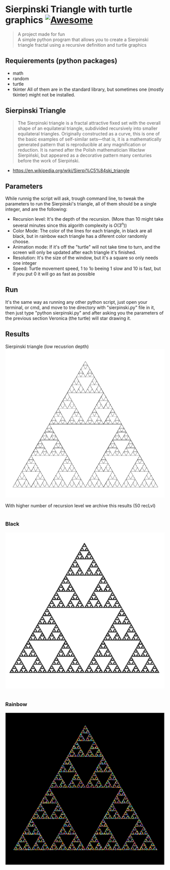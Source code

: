 # Sierpinski Triangle with turtle graphics [![Awesome](https://cdn.jsdelivr.net/gh/sindresorhus/awesome@d7305f38d29fed78fa85652e3a63e154dd8e8829/media/badge.svg)](https://github.com/sindresorhus/awesome#readme) 
> A project made for fun <br>
> A simple python program that allows you to create a Sierpinski triangle fractal using a recursive definition and turtle graphics
## Requierements (python packages)
- math
- random
- turtle 
- tkinter
All of them are in the standard library, but sometimes one (mostly tkinter) might not be installed.

## Sierpinski Triangle
> The Sierpinski triangle is a fractal attractive fixed set with the overall shape of an equilateral triangle, subdivided recursively into smaller equilateral triangles. Originally constructed as a curve, this is one of the basic examples of self-similar sets—that is, it is a mathematically generated pattern that is reproducible at any magnification or reduction. It is named after the Polish mathematician Wacław Sierpiński, but appeared as a decorative pattern many centuries before the work of Sierpiński. <br>
- https://en.wikipedia.org/wiki/Sierpi%C5%84ski_triangle

## Parameters 
While runnig the script will ask, trough command line, to tweak the parameters to run the Sierpinski's triangle, all of them should be a single integer, and are the following:
- Recursion level: It's the depth of the recursion. (More than 10 might take several minutes since this algorith complexity is $O(3^n)$)
- Color Mode: The color of the lines for each triangle, in black are all black, but in rainbow each triangle has a diferent color randomly choose.
- Animation mode: If it's off the "turtle" will not take time to turn, and the screen will only be updated after each triangle it's finished.
- Resolution: It's the size of the window, but it's a square so only needs one integer
- Speed: Turtle movement speed, 1 to 1o beeing 1 slow and 10 is fast, but if you put 0 it will go as fast as possible

## Run 
It's the same way as running any other python script, just open your terminal, or cmd, and move to tne directory with "sierpinski.py" file in it, then just type "python sierpinski.py" and after asking you the parameters of the previous section Veronica (the turtle) will star drawing it. 

## Results
Sierpinski triangle (low recusrion depth) <br>
<img src="sierpinski_low.png" align="center" />
<br><br>
With higher number of recursion level we archive this results (50 recLvl)
<br><br>
### Black<br>
<img src="sierpinski.png" align="center" />
<br><br>

### Rainbow
<img src="sierpinski_rainbow.png" align="center" />
